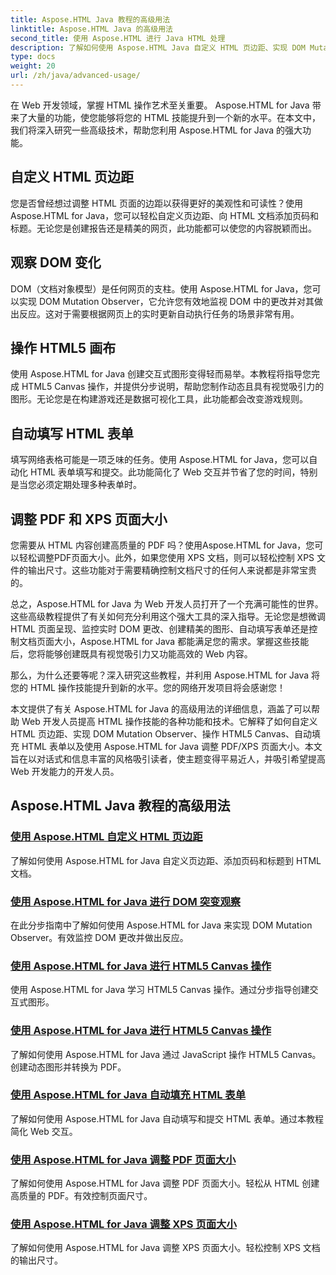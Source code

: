 ```yaml
---
title: Aspose.HTML Java 教程的高级用法
linktitle: Aspose.HTML Java 的高级用法
second_title: 使用 Aspose.HTML 进行 Java HTML 处理
description: 了解如何使用 Aspose.HTML Java 自定义 HTML 页边距、实现 DOM Mutation Observer、操作 HTML5 Canvas、自动填充 HTML 表单等。
type: docs
weight: 20
url: /zh/java/advanced-usage/
---
```


在 Web 开发领域，掌握 HTML 操作艺术至关重要。 Aspose.HTML for Java 带来了大量的功能，使您能够将您的 HTML 技能提升到一个新的水平。在本文中，我们将深入研究一些高级技术，帮助您利用 Aspose.HTML for Java 的强大功能。

## 自定义 HTML 页边距

您是否曾经想过调整 HTML 页面的边距以获得更好的美观性和可读性？使用 Aspose.HTML for Java，您可以轻松自定义页边距、向 HTML 文档添加页码和标题。无论您是创建报告还是精美的网页，此功能都可以使您的内容脱颖而出。

## 观察 DOM 变化

DOM（文档对象模型）是任何网页的支柱。使用 Aspose.HTML for Java，您可以实现 DOM Mutation Observer，它允许您有效地监视 DOM 中的更改并对其做出反应。这对于需要根据网页上的实时更新自动执行任务的场景非常有用。

## 操作 HTML5 画布

使用 Aspose.HTML for Java 创建交互式图形变得轻而易举。本教程将指导您完成 HTML5 Canvas 操作，并提供分步说明，帮助您制作动态且具有视觉吸引力的图形。无论您是在构建游戏还是数据可视化工具，此功能都会改变游戏规则。

## 自动填写 HTML 表单

填写网络表格可能是一项乏味的任务。使用 Aspose.HTML for Java，您可以自动化 HTML 表单填写和提交。此功能简化了 Web 交互并节省了您的时间，特别是当您必须定期处理多种表单时。

## 调整 PDF 和 XPS 页面大小

您需要从 HTML 内容创建高质量的 PDF 吗？使用Aspose.HTML for Java，您可以轻松调整PDF页面大小。此外，如果您使用 XPS 文档，则可以轻松控制 XPS 文件的输出尺寸。这些功能对于需要精确控制文档尺寸的任何人来说都是非常宝贵的。

总之，Aspose.HTML for Java 为 Web 开发人员打开了一个充满可能性的世界。这些高级教程提供了有关如何充分利用这个强大工具的深入指导。无论您是想微调 HTML 页面呈现、监控实时 DOM 更改、创建精美的图形、自动填写表单还是控制文档页面大小，Aspose.HTML for Java 都能满足您的需求。掌握这些技能后，您将能够创建既具有视觉吸引力又功能高效的 Web 内容。

那么，为什么还要等呢？深入研究这些教程，并利用 Aspose.HTML for Java 将您的 HTML 操作技能提升到新的水平。您的网络开发项目将会感谢您！

本文提供了有关 Aspose.HTML for Java 的高级用法的详细信息，涵盖了可以帮助 Web 开发人员提高 HTML 操作技能的各种功能和技术。它解释了如何自定义 HTML 页边距、实现 DOM Mutation Observer、操作 HTML5 Canvas、自动填充 HTML 表单以及使用 Aspose.HTML for Java 调整 PDF/XPS 页面大小。本文旨在以对话式和信息丰富的风格吸引读者，使主题变得平易近人，并吸引希望提高 Web 开发能力的开发人员。

## Aspose.HTML Java 教程的高级用法
### [使用 Aspose.HTML 自定义 HTML 页边距](./css-extensions-adding-title-page-number/)
了解如何使用 Aspose.HTML for Java 自定义页边距、添加页码和标题到 HTML 文档。
### [使用 Aspose.HTML for Java 进行 DOM 突变观察](./dom-mutation-observer-observing-node-additions/)
在此分步指南中了解如何使用 Aspose.HTML for Java 来实现 DOM Mutation Observer。有效监控 DOM 更改并做出反应。
### [使用 Aspose.HTML for Java 进行 HTML5 Canvas 操作](./html5-canvas-manipulation-using-code/)
使用 Aspose.HTML for Java 学习 HTML5 Canvas 操作。通过分步指导创建交互式图形。
### [使用 Aspose.HTML for Java 进行 HTML5 Canvas 操作](./html5-canvas-manipulation-using-javascript/)
了解如何使用 Aspose.HTML for Java 通过 JavaScript 操作 HTML5 Canvas。创建动态图形并转换为 PDF。
### [使用 Aspose.HTML for Java 自动填充 HTML 表单](./html-form-editor-filling-submitting-forms/)
了解如何使用 Aspose.HTML for Java 自动填写和提交 HTML 表单。通过本教程简化 Web 交互。
### [使用 Aspose.HTML for Java 调整 PDF 页面大小](./adjust-pdf-page-size/)
了解如何使用 Aspose.HTML for Java 调整 PDF 页面大小。轻松从 HTML 创建高质量的 PDF。有效控制页面尺寸。
### [使用 Aspose.HTML for Java 调整 XPS 页面大小](./adjust-xps-page-size/)
了解如何使用 Aspose.HTML for Java 调整 XPS 页面大小。轻松控制 XPS 文档的输出尺寸。